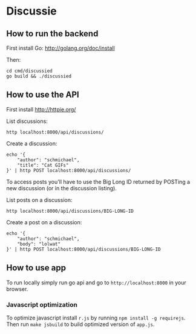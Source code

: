 Discussie
=========

How to run the backend
----------------------

First install Go: http://golang.org/doc/install

Then:

```
cd cmd/discussied
go build && ./discussied
```

How to use the API
------------------

First install http://httpie.org/

List discussions:

```
http localhost:8000/api/discussions/
```

Create a discussion:

```
echo '{
    "author": "schmichael",
    "title": "Cat GIFs"
}' | http POST localhost:8000/api/discussions/
```

To access posts you'll have to use the Big Long ID returned by POSTing a new
discussion (or in the discussion listing).

List posts on a discussion:

```
http localhost:8000/api/discussions/BIG-LONG-ID
```

Create a post on a discussion:

```
echo '{
    "author": "schmichael",
    "body": "lolwat"
}' | http POST localhost:8000/api/discussions/BIG-LONG-ID
```


How to use app
--------------

To run locally simply run go api and go to `http://localhost:8000` in your browser.

### Javascript optimization

To optimize javascript install `r.js` by running `npm install -g requirejs`. Then run `make jsbuild` to build optimized version of `app.js`.